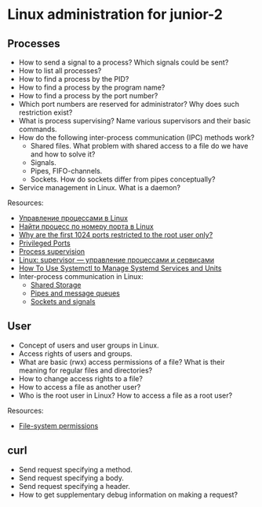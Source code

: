 # Linux administration for junior-2

## Processes

* How to send a signal to a process? Which signals could be sent?
* How to list all processes?
* How to find a process by the PID?
* How to find a process by the program name?
* How to find a process by the port number?
* Which port numbers are reserved for administrator? Why does such restriction exist?
* What is process supervising? Name various supervisors and their basic commands.
* How do the following inter-process communication (IPC) methods work?
  * Shared files. What problem with shared access to a file do we have and how
    to solve it?
  * Signals.
  * Pipes, FIFO-channels.
  * Sockets. How do sockets differ from pipes conceptually?
* Service management in Linux. What is a daemon?

Resources:

* [Управление процессами в Linux](http://www.opennet.ru/docs/RUS/lnx_process/process2.html)
* [Найти процесс по номеру порта в Linux](https://rav.pw/linux-get-process-by-port/)
* [Why are the first 1024 ports restricted to the root user only?](https://unix.stackexchange.com/questions/16564/why-are-the-first-1024-ports-restricted-to-the-root-user-only)
* [Privileged Ports](https://www.w3.org/Daemon/User/Installation/PrivilegedPorts.html)
* [Process supervision](https://en.wikipedia.org/wiki/Process_supervision)
* [Linux: supervisor — управление процессами и сервисами](https://rtfm.co.ua/linux-supervisor-upravlenie-processami-i-servisami/)
* [How To Use Systemctl to Manage Systemd Services and Units](https://www.digitalocean.com/community/tutorials/how-to-use-systemctl-to-manage-systemd-services-and-units)
* Inter-process communication in Linux:
  * [Shared Storage](https://opensource.com/article/19/4/interprocess-communication-ipc-linux-part-1)
  * [Pipes and message queues](https://opensource.com/article/19/4/interprocess-communication-linux-channels)
  * [Sockets and signals](https://opensource.com/article/19/4/interprocess-communication-linux-networking)

## User

* Concept of users and user groups in Linux.
* Access rights of users and groups.
* What are basic (rwx) access permissions of a file? What is their meaning for
  regular files and directories?
* How to change access rights to a file?
* How to access a file as another user?
* Who is the root user in Linux? How to access a file as a root user?

Resources:

* [File-system permissions](https://en.wikipedia.org/wiki/File-system_permissions#Traditional_Unix_permissions)

## curl

* Send request specifying a method.
* Send request specifying a body.
* Send request specifying a header.
* How to get supplementary debug information on making a request?
